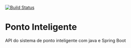 [![Build Status](https://travis-ci.org/DieguinhoHR/ponto-inteligente-api.svg?branch=master)](https://travis-ci.org/DieguinhoHR/ponto-inteligente-api)

# Ponto Inteligente
API do sistema de ponto inteligente com java e Spring Boot
